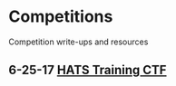 # Competitions
Competition write-ups and resources


## 6-25-17 [HATS Training CTF](CTF/6-24-17:HATS-Training-CTF/README.md)



